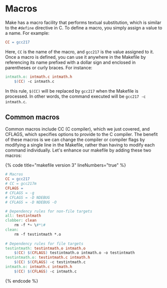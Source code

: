 # Macros

Make has a macro facility that performs textual substitution, which is similar to the `#define` directive in C. To define a macro, you simply assign a value to a name. For example:

```makefile
CC = gcc217
```

Here, `CC` is the name of the macro, and `gcc217` is the value assigned to it. Once a macro is defined, you can use it anywhere in the Makefile by referencing its name prefixed with a dollar sign and enclosed in parentheses or curly braces. For instance:

```makefile
intmath.o: intmath.c intmath.h
    $(CC) -c intmath.c
```

In this rule, `$(CC)` will be replaced by `gcc217` when the Makefile is processed. In other words, the command executed will be `gcc217 -c intmath.c`.

## Common macros

Common macros include CC (C compiler), which we just covered, and CFLAGS, which specifies options to provide to the C compiler. The benefit of these macros is we can change the compiler or compiler flags by modifying a single line in the Makefile, rather than having to modify each command individually. Let's enhance our makefile by adding these two macros:

{% code title="makefile version 3" lineNumbers="true" %}
```makefile
# Macros
CC = gcc217
# CC = gcc217m
CFLAGS =
# CFLAGS = -g
# CFLAGS = -D NDEBUG
# CFLAGS = -D NDEBUG -O

# Dependency rules for non-file targets
all: testintmath
clobber: clean
    rm -f *~ \#*\#
clean:
    rm -f testintmath *.o
    
# Dependency rules for file targets
testintmath: testintmath.o intmath.o
    $(CC) $(CFLAGS) testintmath.o intmath.o -o testintmath
testintmath.o: testintmath.c intmath.h
    $(CC) $(CFLAGS) -c testintmath.c
intmath.o: intmath.c intmath.h
    $(CC) $(CFLAGS) -c intmath.c
```
{% endcode %}
